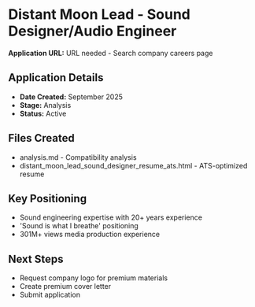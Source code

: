 # Distant Moon Lead - Sound Designer/Audio Engineer

**Application URL:** URL needed - Search company careers page

## Application Details
- **Date Created:** September 2025
- **Stage:** Analysis
- **Status:** Active

## Files Created
- analysis.md - Compatibility analysis
- distant_moon_lead_sound_designer_resume_ats.html - ATS-optimized resume

## Key Positioning
- Sound engineering expertise with 20+ years experience
- 'Sound is what I breathe' positioning
- 301M+ views media production experience

## Next Steps
- Request company logo for premium materials
- Create premium cover letter
- Submit application
